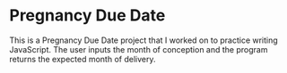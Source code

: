 # Pregnancy Due Date

This is a Pregnancy Due Date project that I worked on to practice writing JavaScript. The user inputs the month of conception and the program returns the expected month of delivery.